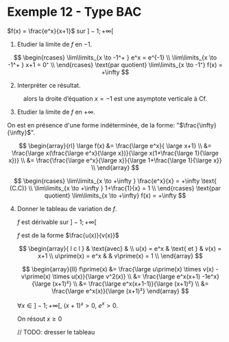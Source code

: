# Exemple 12 - Type BAC

$f(x) = \frac{e^x}{x+1}$ sur $]-1;+\infty[$

1. Etudier la limite de $f$ en $-1$.

<section class="hidden">

$$
\begin{rcases}
    \lim\limits_{x \to -1^+ } e^x = e^{-1} \\
    \lim\limits_{x \to -1^+ } x+1 = 0⁺ \\
\end{rcases} \text{par quotient} \lim\limits_{x \to -1⁺} f(x) = +\infty
$$

</section>

2. Interpréter ce résultat.

<section class="hidden">

$$
\text{alors la droite d'équation } x=-1 \text{ est une asymptote verticale à Cf.}
$$

</section>

3. Etudier la limite de $f$ en $+\infty$.

<section class="hidden">
   On est en présence d'une forme indéterminée, de la forme: "$\frac{\infty}{\infty}$".

$$
   \begin{array}{rl}
   \large f(x) &= \frac{\large e^x}{ \large x+1} \\
        &= \frac{\large x(\frac{\large e^x}{\large x})}{\large x(1+\frac{\large 1}{\large x})} \\
        &= \frac{\frac{\large e^x}{\large x}}{\large 1+\frac{\large 1}{\large x}} \\
   \end{array}
$$

$$
\begin{rcases}
    \lim\limits_{x \to +\infty } \frac{e^x}{x} = +\infty \text{ (C.C)} \\
    \lim\limits_{x \to +\infty } 1+\frac{1}{x} = 1 \\
\end{rcases} \text{par quotient} \lim\limits_{x \to +\infty} f(x) = +\infty
$$

</section>

4. Donner le tableau de variation de $f$.

   <section class="hidden">

   $f$ est dérivable sur $]-1;+\infty[$

   $f$ est de la forme $\frac{u(x)}{v(x)}$

   $$
   \begin{array}{ l c l }
   & \text{avec} & \\
   u(x) = e^x & \text{ et } & v(x) = x+1 \\
   u\prime(x) = e^x &  & v\prime(x) = 1 \\
   \end{array}
   $$

   $$
   \begin{array}{ll}
   f\prime(x) &= \frac{\large u\prime(x) \times v(x) - v\prime(x) \times u(x)}{\large v^2(x)} \\
              &= \frac{\large e^x(x+1) -1e^x}{\large (x+1)²} \\
              &= \frac{\large e^x(x+1-1)}{\large (x+1)²} \\
              &= \frac{\large e^x(x)}{\large (x+1)²}
   \end{array}
   $$

   $\forall x \in ]-1;+\infty[$, $(x+1)² > 0$, $e^x > 0$.

   On résout $x \geq 0$

   // TODO: dresser le tableau

   </section>
